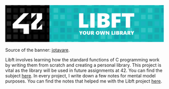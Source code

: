 <img src="https://github.com/jotavare/jotavare/blob/main/42/banners/piscine_and_common_core/github_piscine_and_common_core_banner_libft.png" style="max-width: 100%;"/> 

Source of the banner: [jotavare](https://github.com/jotavare).

Libft involves learning how the standard functions of C programming work by writing them from scratch and creating a personal library. This project is vital as the library will be used in future assignments at 42. You can find the subject [here](https://github.com/AndrePatchy/Libft/blob/main/Subject/en_subject_libft.pdf). 
In every project, I write down a few notes for mental model purposes. You can find the notes that helped me with the Libft project [here](https://github.com/AndrePatchy/Libft/blob/main/Support.txt).
